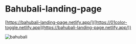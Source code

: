 # Bahubali-landing-page

[https://bahubali-landing-page.netlify.app/]([https://01color-toggle.netlify.app](https://bahubali-landing-page.netlify.app/))

![bahubali](https://github.com/prachiguptadev/Javascript-Projects/assets/117148255/26f9dcd2-2f73-4d65-b489-45a4ac38decd)
